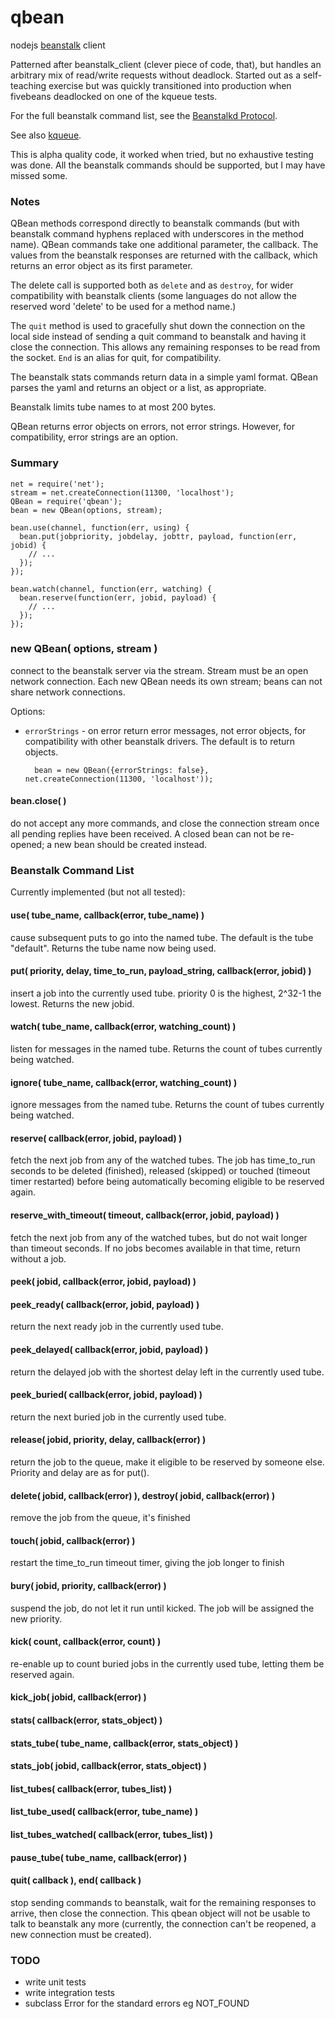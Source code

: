qbean
=====

nodejs [beanstalk](https://github.com/kr/beanstalkd) client

Patterned after beanstalk_client (clever piece of code, that), but handles an
arbitrary mix of read/write requests without deadlock.  Started out as a
self-teaching exercise but was quickly transitioned into production when
fivebeans deadlocked on one of the kqueue tests.

For the full beanstalk command list, see the
[Beanstalkd Protocol](https://github.com/kr/beanstalkd/blob/master/doc/protocol.md).

See also [kqueue](https://github.com/Kinvey/kqueue).

This is alpha quality code, it worked when tried, but no exhaustive testing
was done.  All the beanstalk commands should be supported, but I may have
missed some.

### Notes

QBean methods correspond directly to beanstalk commands (but with beanstalk
command hyphens replaced with underscores in the method name).  QBean commands
take one additional parameter, the callback.  The values from the beanstalk
responses are returned with the callback, which returns an error object as its
first parameter.

The delete call is supported both as `delete` and as `destroy`, for wider
compatibility with beanstalk clients (some languages do not allow the reserved
word 'delete' to be used for a method name.)

The `quit` method is used to gracefully shut down the connection on the local
side instead of sending a quit command to beanstalk and having it close the
connection.  This allows any remaining responses to be read from the socket.
`End` is an alias for quit, for compatibility.

The beanstalk stats commands return data in a simple yaml format.  QBean
parses the yaml and returns an object or a list, as appropriate.

Beanstalk limits tube names to at most 200 bytes.

QBean returns error objects on errors, not error strings.  However, for
compatibility, error strings are an option.

### Summary

    net = require('net');
    stream = net.createConnection(11300, 'localhost');
    QBean = require('qbean');
    bean = new QBean(options, stream);
    
    bean.use(channel, function(err, using) {
      bean.put(jobpriority, jobdelay, jobttr, payload, function(err, jobid) {
        // ...
      });
    });

    bean.watch(channel, function(err, watching) {
      bean.reserve(function(err, jobid, payload) {
        // ...
      });
    });

### new QBean( options, stream )

connect to the beanstalk server via the stream.  Stream must be an open
network connection.  Each new QBean needs its own stream; beans can not
share network connections.

Options:

- `errorStrings` - on error return error messages, not error objects, for
  compatibility with other beanstalk drivers.  The default is to return objects.

        bean = new QBean({errorStrings: false}, net.createConnection(11300, 'localhost'));

#### bean.close( )

do not accept any more commands, and close the connection stream once all
pending replies have been received.  A closed bean can not be re-opened; a new
bean should be created instead.

### Beanstalk Command List

Currently implemented (but not all tested):

#### use( tube_name, callback(error, tube_name) )

cause subsequent puts to go into the named tube.  The default is the tube
"default".  Returns the tube name now being used.

#### put( priority, delay, time_to_run, payload_string, callback(error, jobid) )

insert a job into the currently used tube.  priority 0 is the highest, 2^32-1
the lowest.  Returns the new jobid.

#### watch( tube_name, callback(error, watching_count) )

listen for messages in the named tube.  Returns the count of tubes currently
being watched.

#### ignore( tube_name, callback(error, watching_count) )

ignore messages from the named tube.  Returns the count of tubes currently
being watched.

#### reserve( callback(error, jobid, payload) )

fetch the next job from any of the watched tubes.  The job has time_to_run
seconds to be deleted (finished), released (skipped) or touched (timeout timer
restarted) before being automatically becoming eligible to be reserved again.

#### reserve_with_timeout( timeout, callback(error, jobid, payload) )

fetch the next job from any of the watched tubes, but do not wait longer than
timeout seconds.  If no jobs becomes available in that time, return without a
job.

#### peek( jobid, callback(error, jobid, payload) )

#### peek_ready( callback(error, jobid, payload) )

return the next ready job in the currently used tube.

#### peek_delayed( callback(error, jobid, payload) )

return the delayed job with the shortest delay left in the currently used
tube.

#### peek_buried( callback(error, jobid, payload) )

return the next buried job in the currently used tube.

#### release( jobid, priority, delay, callback(error) )

return the job to the queue, make it eligible to be reserved by someone else.
Priority and delay are as for put().

#### delete( jobid, callback(error) ), destroy( jobid, callback(error) )

remove the job from the queue, it's finished

#### touch( jobid, callback(error) )

restart the time_to_run timeout timer, giving the job longer to finish

#### bury( jobid, priority, callback(error) )

suspend the job, do not let it run until kicked.  The job will be assigned the
new priority.

#### kick( count, callback(error, count) )

re-enable up to count buried jobs in the currently used tube, letting them be
reserved again.

#### kick_job( jobid, callback(error) )

#### stats( callback(error, stats_object) )

#### stats_tube( tube_name, callback(error, stats_object) )

#### stats_job( jobid, callback(error, stats_object) )

#### list_tubes( callback(error, tubes_list) )

#### list_tube_used( callback(error, tube_name) )

#### list_tubes_watched( callback(error, tubes_list) )

#### pause_tube( tube_name, callback(error) )

#### quit( callback ), end( callback )

stop sending commands to beanstalk, wait for the remaining responses to
arrive, then close the connection.  This qbean object will not be usable to
talk to beanstalk any more (currently, the connection can't be reopened, a new
connection must be created).

### TODO

- write unit tests
- write integration tests
- subclass Error for the standard errors eg NOT_FOUND
